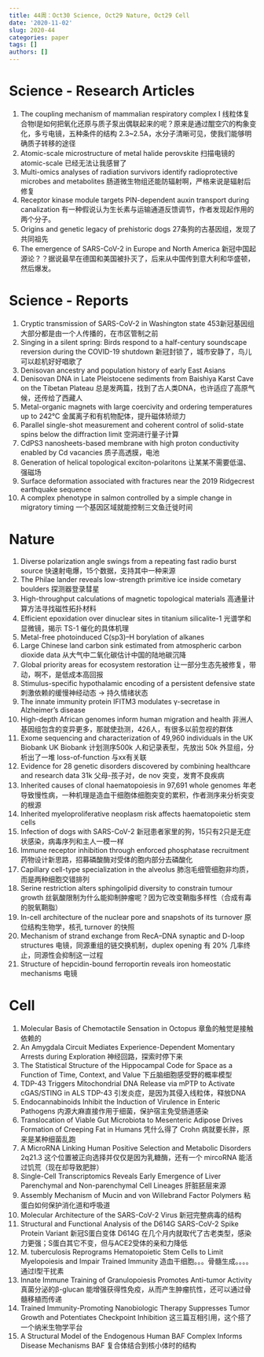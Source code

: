 ```yaml
---
title: 44周：Oct30 Science, Oct29 Nature, Oct29 Cell
date: '2020-11-02'
slug: 2020-44
categories: paper
tags: []
authors: []
---
```




# Science - Research Articles

1. The coupling mechanism of mammalian respiratory complex I
   线粒体复合物I是如何把氧化还原与质子泵出偶联起来的呢？原来是通过醌空穴的构象变化，多亏电镜，五种条件的结构 2.3~2.5A，水分子清晰可见，使我们能够明确质子转移的途径
2. Atomic-scale microstructure of metal halide perovskite
   扫描电镜的 atomic-scale 已经无法让我感冒了
3. Multi-omics analyses of radiation survivors identify radioprotective microbes and metabolites
   肠道微生物组还能防辐射啊，严格来说是辐射后修复
4. Receptor kinase module targets PIN-dependent auxin transport during canalization
   有一种假说认为生长素与运输通道反馈调节，作者发现起作用的两个分子。
5. Origins and genetic legacy of prehistoric dogs
   27条狗的古基因组，发现了共同祖先
6. The emergence of SARS-CoV-2 in Europe and North America
   新冠中国起源论？？据说最早在德国和美国被扑灭了，后来从中国传到意大利和华盛顿，然后爆发。



# Science - Reports

1. Cryptic transmission of SARS-CoV-2 in Washington state
   453新冠基因组大部分都是由一个人传播的，在市区管制之前
2. Singing in a silent spring: Birds respond to a half-century soundscape reversion during the COVID-19 shutdown
    新冠封锁了，城市安静了，鸟儿可以趁机好好唱歌了
3. Denisovan ancestry and population history of early East Asians
4. Denisovan DNA in Late Pleistocene sediments from Baishiya Karst Cave on the Tibetan Plateau
   总是发两篇，找到了古人类DNA，也许适应了高原气候，还传给了西藏人
5. Metal-organic magnets with large coercivity and ordering temperatures up to 242°C
   金属离子和有机物配体，提升磁体矫顽力
6. Parallel single-shot measurement and coherent control of solid-state spins below the diffraction limit
   空洞进行量子计算
7. CdPS3 nanosheets-based membrane with high proton conductivity enabled by Cd vacancies
   质子高透膜，电池
8. Generation of helical topological exciton-polaritons
   让某某不需要低温、强磁场
9. Surface deformation associated with fractures near the 2019 Ridgecrest earthquake sequence
10. A complex phenotype in salmon controlled by a simple change in migratory timing
   一个基因区域就能控制三文鱼迁徙时间



# Nature

01. Diverse polarization angle swings from a repeating fast radio burst source
    快速射电爆，15个数据，支持其中一种来源
02. The Philae lander reveals low-strength primitive ice inside cometary boulders
    探测器登录彗星
03. High-throughput calculations of magnetic topological materials
    高通量计算方法寻找磁性拓扑材料
04. Efficient epoxidation over dinuclear sites in titanium silicalite-1
    光谱学和显微镜，揭示 TS-1 催化的具体机理
05. Metal-free photoinduced C(sp3)–H borylation of alkanes
06. Large Chinese land carbon sink estimated from atmospheric carbon dioxide data
    从大气中二氧化碳估计中国的陆地碳沉降
07. Global priority areas for ecosystem restoration
    让一部分生态先被修复，带动，啊不，是低成本高回报
08. Stimulus-specific hypothalamic encoding of a persistent defensive state
    刺激依赖的缓慢神经动态 -> 持久情绪状态
09. The innate immunity protein IFITM3 modulates γ-secretase in Alzheimer’s disease
10. High-depth African genomes inform human migration and health
    非洲人基因组包含的变异更多，那就使劲测，426人，有很多以前忽视的群体
11. Exome sequencing and characterization of 49,960 individuals in the UK Biobank
    UK Biobank 计划测序500k 人和记录表型，先放出 50k 外显组，分析出了一堆 loss-of-function 与xx有关联
12. Evidence for 28 genetic disorders discovered by combining healthcare and research data
    31k 父母-孩子对，de nov 突变，发育不良疾病
13. Inherited causes of clonal haematopoiesis in 97,691 whole genomes
    年老导致慢性病，一种机理是造血干细胞体细胞突变的累积，作者测序来分析突变的根源
14. Inherited myeloproliferative neoplasm risk affects haematopoietic stem cells
15. Infection of dogs with SARS-CoV-2
    新冠患者家里的狗，15只有2只是无症状感染，病毒序列和主人一模一样
16. Immune receptor inhibition through enforced phosphatase recruitment
    药物设计新思路，招募磷酸酶对受体的胞内部分去磷酸化
17. Capillary cell-type specialization in the alveolus
    肺泡毛细管细胞非均质，而是两种细胞交错排列
18. Serine restriction alters sphingolipid diversity to constrain tumour growth
    丝氨酸限制为什么能抑制肿瘤呢？因为它改变鞘脂多样性（合成有毒的脱氧鞘脂）
19. In-cell architecture of the nuclear pore and snapshots of its turnover
    原位结构生物学，核孔 turnover 的快照
20. Mechanism of strand exchange from RecA–DNA synaptic and D-loop structures
    电镜，同源重组的链交换机制，duplex opening 有 20% 几率终止，同源性会抑制这一过程
21. Structure of hepcidin-bound ferroportin reveals iron homeostatic mechanisms
    电镜



# Cell

01. Molecular Basis of Chemotactile Sensation in Octopus
   章鱼的触觉是接触依赖的
02. An Amygdala Circuit Mediates Experience-Dependent Momentary Arrests during Exploration
   神经回路，探索时停下来
03. The Statistical Structure of the Hippocampal Code for Space as a Function of Time, Context, and Value
    下丘脑细胞感受野的概率模型
04. TDP-43 Triggers Mitochondrial DNA Release via mPTP to Activate cGAS/STING in ALS
    TDP-43 引发炎症，是因为其侵入线粒体，释放DNA
05. Endocannabinoids Inhibit the Induction of Virulence in Enteric Pathogens
    内源大麻直接作用于细菌，保护宿主免受肠道感染
06. Translocation of Viable Gut Microbiota to Mesenteric Adipose Drives Formation of Creeping Fat in Humans
    凭什么得了 Crohn 病就要长胖，原来是某种细菌乱跑
07. A MicroRNA Linking Human Positive Selection and Metabolic Disorders
    2q21.3 这个位置被正向选择并仅仅是因为乳糖酶，还有一个 mircoRNA 能活过饥荒（现在却导致肥胖）
08. Single-Cell Transcriptomics Reveals Early Emergence of Liver Parenchymal and Non-parenchymal Cell Lineages
    肝脏胚层来源
09. Assembly Mechanism of Mucin and von Willebrand Factor Polymers
    粘蛋白如何保护消化道和呼吸道
10. Molecular Architecture of the SARS-CoV-2 Virus
    新冠完整病毒的结构
11. Structural and Functional Analysis of the D614G SARS-CoV-2 Spike Protein Variant
    新冠S蛋白变体 D614G 在几个月内就取代了古老类型，感染力更强；S蛋白其它不变，但与ACE2受体的亲和力降低
12. M. tuberculosis Reprograms Hematopoietic Stem Cells to Limit Myelopoiesis and Impair Trained Immunity
    造血干细胞。。。骨髓生成。。。。通过I型干扰素
13. Innate Immune Training of Granulopoiesis Promotes Anti-tumor Activity
    真菌分泌的β-glucan 能增强获得性免疫，从而产生肿瘤抗性，还可以通过骨髓移植而传递
14. Trained Immunity-Promoting Nanobiologic Therapy Suppresses Tumor Growth and Potentiates Checkpoint Inhibition
    这三篇互相引用，这个搭了一个纳米生物学平台
15. A Structural Model of the Endogenous Human BAF Complex Informs Disease Mechanisms
    BAF 复合体结合到核小体时的结构
